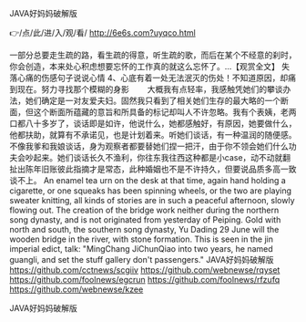 
JAVA好妈妈破解版




👉/点/此/进/入/观/看/ http://6e6s.com?uyqco.html




一部分总要走生疏的路，看生疏的得意，听生疏的歌，而后在某个不经意的刹时，你会创造，本来处心积虑想要忘怀的工作真的就这么忘怀了。...【观赏全文】
	失落心痛的伤感句子说说心情	4、心底有着一处无法泯灭的伤处！不知道原因，却痛到现在。努力寻找那个模糊的身影
　　大概我有点轻率，我感触凭她们的攀谈办法，她们确定是一对友爱夫妇。固然我只看到了相关她们生存的最大略的一个断面，但这个断面所蕴藏的意旨和所具备的标记却叫人不许忽略。我有个表姨，老两口都八十多岁了，谈话即是如许，他说什么，她都感触好，有原因，她要做什么，他都扶助，就算有不承诺见，也是计划着来。听她们谈话，有一种温润的随便感。不像我爹和我娘谈话，身为观察者都要替她们捏一把汗，由于你不领会她们什么功夫会吵起来。她们谈话长久不渔利，你往东我往西这种都是小case，动不动就翻扯出陈年旧账彼此指摘才是常态，此种婚姻也不是不许持久，但要说品质多高一致谈不上。
An enamel tea urn on the desk at that time, again hand holding a cigarette, or one squeaks has been spinning wheels, or the two are playing sweater knitting, all kinds of stories are in such a peaceful afternoon, slowly flowing out.
The creation of the bridge work neither during the northern song dynasty, and is not originated from yesterday of Peiping.
Gold with north and south, the southern song dynasty, Yu Dading 29 June will the wooden bridge in the river, with stone formation.
This is seen in the jin imperial edict, talk: "MingChang JiChunQiao into two years, he named guangli, and set the stuff gallery don't passengers."
JAVA好妈妈破解版 https://github.com/cctnews/scgiiv
https://github.com/webnewse/rqyset
https://github.com/foolnews/egcrun
https://github.com/foolnews/rfzufq
https://github.com/webnewse/kzee





JAVA好妈妈破解版
